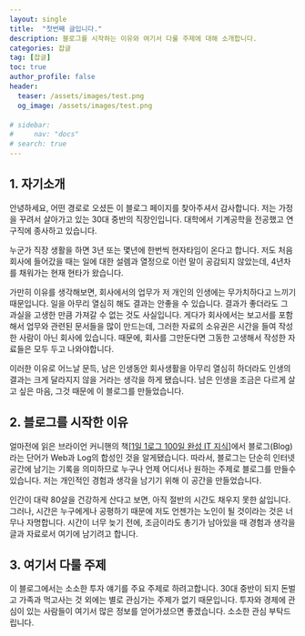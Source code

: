 ```yaml
---
layout: single
title:  "첫번째 글입니다."
description: 블로그를 시작하는 이유와 여기서 다룰 주제에 대해 소개합니다.
categories: 잡글
tag: [잡글]
toc: true
author_profile: false
header:
  teaser: /assets/images/test.png
  og_image: /assets/images/test.png

# sidebar:
#     nav: "docs"
# search: true
---
```




## 1. 자기소개

안녕하세요, 어떤 경로로 오셨든 이 블로그 페이지를 찾아주셔서 감사합니다. 저는 가정을 꾸려서 살아가고 있는 30대 중반의 직장인입니다. 대학에서 기계공학을 전공했고 연구직에 종사하고 있습니다. 

누군가 직장 생활을 하면 3년 또는 몇년에 한번씩 현자타임이 온다고 합니다. 저도 처음 회사에 들어갔을 때는 일에 대한 설렘과 열정으로 이런 말이 공감되지 않았는데, 4년차를 채워가는 현재 현타가 왔습니다. 

가만히 이유를 생각해보면, 회사에서의 업무가 저 개인의 인생에는 무가치하다고 느끼기 때문입니다. 일을 아무리  열심히 해도 결과는 안좋을 수 있습니다. 결과가 좋더라도 그 과실을 고생한 만큼 가져갈 수 없는 것도 사실입니다. 게다가 회사에서는 보고서를 포함해서 업무와 관련된 문서들을 많이 만드는데, 그러한 자료의 소유권은 시간을 들여 작성한 사람이 아닌 회사에 있습니다. 때문에, 회사를 그만둔다면 그동한 고생해서 작성한 자료들은 모두 두고 나와야합니다.

이러한 이유로 어느날 문득, 남은 인생동안 회사생활을 아무리 열심히 하더라도 인생의 결과는 크게 달라지지 않을 거라는 생각을 하게 됐습니다. 남은 인생을 조금은 다르게 살고 싶은 마음, 그것 때문에 이 블로그를 만들었습니다.

## 2. 블로그를 시작한 이유

얼마전에 읽은 브라이언 커니핸의 책[[1일 1로그 100일 완성 IT 지식](https://books.google.co.kr/books/about/1%EC%9D%BC_1%EB%A1%9C%EA%B7%B8_100%EC%9D%BC_%EC%99%84%EC%84%B1_IT_%EC%A7%80%EC%8B%9D.html?id=j-TWzgEACAAJ&redir_esc=y)]에서 블로그(Blog)라는 단어가 Web과 Log의 합성인 것을  알게됐습니다. 따라서, 블로그는 단순히 인터넷 공간에 남기는 기록을 의미하므로 누구나 언제 어디서나 원하는 주제로 블로그를 만들수 있습니다. 저는 개인적인 경험과 생각을 남기기 위해 이 공간을 만들었습니다.

인간이 대략 80살을 건강하게 산다고 보면, 아직 절반의 시간도 채우지 못한 삶입니다. 그러나, 시간은 누구에게나 공평하기 때문에 저도 언젠가는 노인이 될 것이라는 것은 너무나 자명합니다. 시간이 너무 늦기 전에, 조금이라도 총기가 남아있을 때 경험과 생각을 글과 자료로서 여기에 남기려고 합니다. 

## 3. 여기서 다룰 주제

이 블로그에서는 소소한 투자 얘기를 주요 주제로 하려고합니다. 30대 중반이 되지 돈벌고 가족과 먹고사는 것 외에는 별로 관심가는 주제가 없기 때문입니다. 투자와 경제에 관심이 있는 사람들이 여기서 많은 정보를 얻어가셨으면 좋겠습니다. 소소한 관심 부탁드립니다.



<!-- # 오늘 처음 블로그를 만들었어요.
<!-- {: .notice--danger} -->
<!-- 공지 추가 -->
<!-- <div class="notice--danger">

<h4> 공지사항 입니다. </h4>
<ul>
    <li>공지사항 순서 1</li>
    <li>공지사항 순서 2</li>
    <li>공지사항 순서 3</li>
</ul>
</div> -->

<!-- 버튼 추가 -->
<!-- [Danger Button Text](https://google.com){: .btn .btn--danger} -->

<!-- ## 이미지목차

### 이미지세부목차 1

이미지입니다.

![KakaoTalk_20231120_202853537](/images/2024-07-26-first/KakaoTalk_20231120_202853537-1722607124845-7.jpg)

### 이미지세부목차 2

이미지입니다.

### 이미지세부목차 3

이미지입니다.

앞으로 열심히 해보겠습니다.



# 샘플코드

```python
# Block: VIDEO: Causal and zero-phase-shift filters
import numpy as np
import matplotlib.pyplot as plt
from scipy import signal
import scipy
import copy

# Block: Create a simple signal
data = np.concatenate((np.zeros(100), np.cos(np.linspace(np.pi/2, 5*np.pi/2, 10)), np.zeros(100)), axis=0)
n = len(data)

# plot it and its power spectrum
plt.subplot(121)
plt.plot(range(0, n), data, 'ko-')
plt.xlim([0, n+1])
plt.title('Original signal')
plt.xlabel('Time points (a.u.)')

plt.subplot(122)
plt.plot(np.linspace(0, 1, n), np.abs(scipy.fftpack.fft(data)), 'ko-')
plt.xlim([0, 0.5])
plt.xlabel('Frequency (norm.)')
plt.ylabel('Energy')
plt.title('Frequency-domain signal representation')
plt.show()

# Block: Apply a low-pass causal filter
# note: frequency listed as fraction of Nyquist (not sampling rate!)
fkern = signal.firwin(51, 0.6)
fdata = signal.lfilter(fkern, 1, data)
plt.plot(range(0, n), data, label='Original')
plt.plot(range(0, n), fdata, label='Forward filtered')
plt.legend()
plt.show()

# flip the signal backwards
fdataFlip = fdata[::-1]
# and show its spectrum
plt.plot(np.linspace(0, 1, n), np.abs(scipy.fftpack.fft(data)), 'ko-')
plt.plot(np.linspace(0, 1, n), np.abs(scipy.fftpack.fft(fdataFlip)), 'r')
plt.xlim([0, 0.5])
plt.show()

# filter the flipped signal
fdataF = signal.lfilter(fkern, 1, fdataFlip)
plt.plot(range(0, n), data, label='Original')
plt.plot(range(0, n), fdataF, label='Backward filtered')
plt.legend()
plt.show()

# finally, flip the double-filtered signal
fdataF = fdataF[::-1]
plt.plot(range(0, n), data, label='Original')
plt.plot(range(0, n), fdataF, label='Zero-phase filtered')
plt.legend()
plt.show()

``` -->
